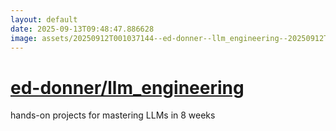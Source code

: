 ```yaml
---
layout: default
date: 2025-09-13T09:48:47.886628
image: assets/20250912T001037144--ed-donner--llm_engineering--20250912T001515519--cropped.png
---
```


# [ed-donner/llm_engineering](https://github.com/ed-donner/llm_engineering)

hands-on projects for mastering LLMs in 8 weeks
